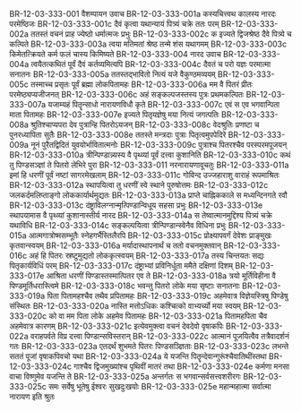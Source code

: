 BR-12-03-333-001  	वैशम्पायन उवाच
BR-12-03-333-001a	कस्यचित्त्वथ कालस्य नारदः परमेष्ठिजः
BR-12-03-333-001c	दैवं कृत्वा यथान्यायं पित्र्यं चक्रे ततः परम्
BR-12-03-333-002a	ततस्तं वचनं प्राह ज्येष्ठो धर्मात्मजः प्रभुः
BR-12-03-333-002c	क इज्यते द्विजश्रेष्ठ दैवे पित्र्ये च कल्पिते
BR-12-03-333-003a	त्वया मतिमतां श्रेष्ठ तन्मे शंस यथागमम्
BR-12-03-333-003c	किमेतत्क्रियते कर्म फलं चास्य किमिष्यते
BR-12-03-333-004  	नारद उवाच
BR-12-03-333-004a	त्वयैतत्कथितं पूर्वं दैवं कर्तव्यमित्यपि
BR-12-03-333-004c	दैवतं च परो यज्ञः परमात्मा सनातनः
BR-12-03-333-005a	ततस्तद्भावितो नित्यं यजे वैकुण्ठमव्ययम्
BR-12-03-333-005c	तस्माच्च प्रसृतः पूर्वं ब्रह्मा लोकपितामहः
BR-12-03-333-006a	मम वै पितरं प्रीतः परमेष्ठ्यप्यजीजनत्
BR-12-03-333-006c	अहं सङ्कल्पजस्तस्य पुत्रः प्रथमकल्पितः
BR-12-03-333-007a	यजाम्यहं पितॄन्साधो नारायणविधौ कृते
BR-12-03-333-007c	एवं स एव भगवान्पिता माता पितामहः
BR-12-03-333-007e 	इज्यते पितृयज्ञेषु मया नित्यं जगत्पतिः
BR-12-03-333-008a	श्रुतिश्चाप्यपरा देव पुत्रान्हि पितरोऽयजन्
BR-12-03-333-008c	वेदश्रुतिः प्रणष्टा च पुनरध्यापिता सुतैः
BR-12-03-333-008e 	ततस्ते मन्त्रदाः पुत्राः पितृत्वमुपपेदिरे
BR-12-03-333-009a	नूनं पुरैतद्विदितं युवयोर्भावितात्मनोः
BR-12-03-333-009c	पुत्राश्च पितरश्चैव परस्परमपूजयन्
BR-12-03-333-010a	त्रीन्पिण्डान्न्यस्य वै पृथ्व्यां पूर्वं दत्त्वा कुशानिति
BR-12-03-333-010c	कथं तु पिण्डसञ्ज्ञां ते पितरो लेभिरे पुरा
BR-12-03-333-011  	नरनारायणावूचतुः
BR-12-03-333-011a	इमां हि धरणीं पूर्वं नष्टां सागरमेखलाम्
BR-12-03-333-011c	गोविन्द उज्जहाराशु वाराहं रूपमाश्रितः
BR-12-03-333-012a	स्थापयित्वा तु धरणीं स्वे स्थाने पुरुषोत्तमः
BR-12-03-333-012c	जलकर्दमलिप्ताङ्गो लोककार्यार्थमुद्यतः
BR-12-03-333-013a	प्राप्ते चाह्निककाले स मध्यन्दिनगते रवौ
BR-12-03-333-013c	दंष्ट्राविलग्नान्मृत्पिण्डान्विधूय सहसा प्रभुः
BR-12-03-333-013e 	स्थापयामास वै पृथ्व्यां कुशानास्तीर्य नारद
BR-12-03-333-014a	स तेष्वात्मानमुद्दिश्य पित्र्यं चक्रे यथाविधि
BR-12-03-333-014c	सङ्कल्पयित्वा त्रीन्पिण्डान्स्वेनैव विधिना प्रभुः
BR-12-03-333-015a	आत्मगात्रोष्मसम्भूतैः स्नेहगर्भैस्तिलैरपि
BR-12-03-333-015c	प्रोक्ष्यापवर्गं देवेशः प्राङ्मुखः कृतवान्स्वयम्
BR-12-03-333-016a	मर्यादास्थापनार्थं च ततो वचनमुक्तवान्
BR-12-03-333-016c	अहं हि पितरः स्रष्टुमुद्यतो लोककृत्स्वयम्
BR-12-03-333-017a	तस्य चिन्तयतः सद्यः पितृकार्यविधिं परम्
BR-12-03-333-017c	दंष्ट्राभ्यां प्रविनिर्धूता ममैते दक्षिणां दिशम्
BR-12-03-333-017e 	आश्रिता धरणीं पिण्डास्तस्मात्पितर एव ते
BR-12-03-333-018a	त्रयो मूर्तिविहीना वै पिण्डमूर्तिधरास्त्विमे
BR-12-03-333-018c	भवन्तु पितरो लोके मया सृष्टाः सनातनाः
BR-12-03-333-019a	पिता पितामहश्चैव तथैव प्रपितामहः
BR-12-03-333-019c	अहमेवात्र विज्ञेयस्त्रिषु पिण्डेषु संस्थितः
BR-12-03-333-020a	नास्ति मत्तोऽधिकः कश्चित्को वाभ्यर्च्यो मया स्वयम्
BR-12-03-333-020c	को वा मम पिता लोके अहमेव पितामहः
BR-12-03-333-021a	पितामहपिता चैव अहमेवात्र कारणम्
BR-12-03-333-021c	इत्येवमुक्त्वा वचनं देवदेवो वृषाकपिः
BR-12-03-333-022a	वराहपर्वते विप्र दत्त्वा पिण्डान्सविस्तरान्
BR-12-03-333-022c	आत्मानं पूजयित्वैव तत्रैवादर्शनं गतः
BR-12-03-333-023a	एतदर्थं शुभमते पितरः पिण्डसञ्ज्ञिताः
BR-12-03-333-023c	लभन्ते सततं पूजां वृषाकपिवचो यथा
BR-12-03-333-024a	ये यजन्ति पितॄन्देवान्गुरूंश्चैवातिथींस्तथा
BR-12-03-333-024c	गाश्चैव द्विजमुख्यांश्च पृथिवीं मातरं तथा
BR-12-03-333-024e 	कर्मणा मनसा वाचा विष्णुमेव यजन्ति ते
BR-12-03-333-025a	अन्तर्गतः स भगवान्सर्वसत्त्वशरीरगः
BR-12-03-333-025c	समः सर्वेषु भूतेषु ईश्वरः सुखदुःखयोः
BR-12-03-333-025e 	महान्महात्मा सर्वात्मा नारायण इति श्रुतः

